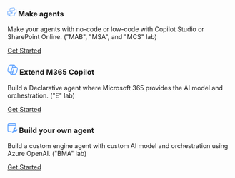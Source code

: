 <!-- Responsive Feature Blocks -->

<div class="main-links">

  <!-- <div class="table-landing">
    <h3 class="table-heading">
      <svg xmlns="http://www.w3.org/2000/svg" width="20" height="20" viewBox="0 0 20 20" fill="none">
        <path d="M12.9457 5.63353C12.8823 5.55145 12.8135 5.47321 12.7399 5.39932C12.4656 5.12421 12.1308 4.91696 11.7621 4.79412L10.5516 4.40101C10.4583 4.36813 10.3776 4.30713 10.3204 4.22644C10.2632 4.14575 10.2325 4.04932 10.2325 3.95047C10.2325 3.85161 10.2632 3.75519 10.3204 3.67449C10.3776 3.5938 10.4583 3.5328 10.5516 3.49991L11.7621 3.10681C12.1256 2.98139 12.4552 2.77364 12.7251 2.49981C12.9875 2.23349 13.1865 1.91168 13.3075 1.55831L13.3176 1.52836L13.7109 0.318827C13.7439 0.2256 13.8049 0.144867 13.8856 0.0877733C13.9664 0.0306667 14.0629 0 14.1619 0C14.2608 0 14.3572 0.0306667 14.438 0.0877733C14.5188 0.144867 14.5799 0.2256 14.6128 0.318827L15.0061 1.52836C15.1285 1.89608 15.3349 2.23023 15.6092 2.50424C15.8833 2.77825 16.2177 2.98457 16.5857 3.10681L17.7963 3.49991L17.8205 3.50596C17.9137 3.53885 17.9945 3.59984 18.0517 3.68053C18.1088 3.76124 18.1396 3.85765 18.1396 3.95651C18.1396 4.05537 18.1088 4.15179 18.0517 4.23248C17.9945 4.31319 17.9137 4.37417 17.8205 4.40707L16.61 4.80016C16.242 4.9224 15.9076 5.12873 15.6333 5.40273C15.3592 5.67675 15.1527 6.01089 15.0304 6.37861L14.6369 7.58816C14.6333 7.59821 14.6295 7.60812 14.6253 7.61787C14.5907 7.69852 14.5343 7.76827 14.4623 7.81921C14.3815 7.87631 14.2849 7.90697 14.186 7.90697C14.0871 7.90697 13.9907 7.87631 13.9099 7.81921C13.8291 7.76211 13.768 7.68139 13.7352 7.58816L13.3417 6.37861C13.2528 6.10885 13.1187 5.857 12.9457 5.63353ZM19.8183 8.82964L19.1775 8.62153C18.9827 8.55681 18.8056 8.44759 18.6604 8.30252C18.5152 8.15745 18.4059 7.98056 18.3412 7.78588L18.1329 7.14553C18.1155 7.09617 18.0831 7.05344 18.0404 7.02321C17.9976 6.99297 17.9465 6.97675 17.8941 6.97675C17.8417 6.97675 17.7907 6.99297 17.748 7.02321C17.7052 7.05344 17.6729 7.09617 17.6555 7.14553L17.4472 7.78588C17.3837 7.97919 17.2764 8.15521 17.1335 8.30017C16.9907 8.44513 16.8161 8.55512 16.6237 8.62153L15.9829 8.82964C15.9335 8.84705 15.8907 8.87935 15.8604 8.92207C15.8301 8.96479 15.814 9.01583 15.814 9.06817C15.814 9.12051 15.8301 9.17155 15.8604 9.21427C15.8907 9.25699 15.9335 9.28928 15.9829 9.30669L16.6237 9.5148C16.6941 9.53827 16.7623 9.56755 16.8273 9.60224L16.8287 9.60929C16.9431 9.67036 17.0481 9.74813 17.1404 9.8404C17.2859 9.98575 17.3952 10.163 17.4599 10.3581L17.6683 10.9987C17.6857 11.048 17.718 11.0907 17.7608 11.1209C17.8035 11.1512 17.8545 11.1675 17.9069 11.1675C17.9592 11.1675 18.0103 11.1512 18.0531 11.1209C18.0905 11.0944 18.12 11.0583 18.1384 11.0165V11.0124C18.1411 11.0064 18.1435 11.0003 18.1457 10.994L18.354 10.3537C18.4187 10.159 18.528 9.98208 18.6732 9.83701C18.8184 9.69195 18.9955 9.58272 19.1903 9.51801L19.8311 9.30989C19.8805 9.29249 19.9232 9.26019 19.9535 9.21747C19.9837 9.17475 20 9.12371 20 9.07136C20 9.01903 19.9837 8.96799 19.9535 8.92527C19.9232 8.88255 19.8805 8.85025 19.8311 8.83284L19.8183 8.82964ZM9.30232 1.39535C10.2764 1.39535 11.2155 1.54505 12.0977 1.82272C12.0856 1.83559 12.0731 1.84824 12.0603 1.86068C11.892 2.03196 11.6868 2.16243 11.4603 2.24207L10.2957 2.61816C9.97013 2.57853 9.63867 2.55813 9.30232 2.55813C4.80699 2.55813 1.16279 6.20233 1.16279 10.6977C1.16279 12.1804 1.55873 13.5689 2.25025 14.7651C2.32903 14.9013 2.34919 15.0637 2.30615 15.2151L1.32177 18.6767L4.78253 17.6925C4.93397 17.6495 5.09641 17.6696 5.23269 17.7485C6.42939 18.4408 7.81868 18.8372 9.30232 18.8372C13.3677 18.8372 16.7371 15.8567 17.3443 11.9616C17.4523 12.0179 17.5687 12.0573 17.6892 12.0784C17.862 12.1084 18.0393 12.0997 18.2084 12.0531C18.3209 12.022 18.4279 11.9745 18.526 11.9125C17.9308 16.476 14.0281 20 9.30232 20C7.69784 20 6.18675 19.5933 4.86813 18.8771L1.03763 19.9664C0.42428 20.1408 -0.142333 19.5741 0.03208 18.9608L1.12163 15.1295C0.406187 13.8113 0 12.3012 0 10.6977C0 5.56015 4.16479 1.39535 9.30232 1.39535Z" fill="#599FFF"></svg>
      Copilot Agent Builder
    </h3>
    <p>Build a Declarative agent with Copilot Studio agent builder</p>
    <a href="https://microsoft.github.io/copilot-camp/pages/make/agent-builder/">Get Started</a>
  </div> -->

  <div class="table-landing">
    <h3 class="table-heading">
      <svg xmlns="http://www.w3.org/2000/svg" width="20" height="20" viewBox="0 0 20 20" fill="none">
        <path fill-rule="evenodd" clip-rule="evenodd" d="M15.9996 2.15641V1.85844C15.9996 0.80035 15.0679 -0.0157094 14.019 0.123699L6.52187 1.12017C5.65214 1.23577 5.00244 1.97753 5.00244 2.85491V7.29306L1.49715 7.80037C0.636441 7.92493 -0.00219722 8.66265 -0.00219721 9.53232L-0.00244141 15.3867L-0.00219726 15.4161L-0.00219725 15.4677H-0.000591107C0.038421 16.32 0.690036 17.0255 1.54544 17.1249L4.40985 17.458C4.74849 17.4974 5.00391 17.7842 5.00391 18.1251H5.01045C5.10341 19.1042 5.99835 19.829 6.99454 19.6899L14.4881 18.6434C15.3527 18.5226 15.9961 17.7832 15.9961 16.9102V13.3276C15.9961 12.948 16.2798 12.6282 16.6567 12.583L18.4517 12.3676C19.3312 12.262 19.9932 11.5159 19.9932 10.63V4.87651C19.9932 4.01056 19.3599 3.27483 18.5036 3.14599L16.6061 2.86049C16.2577 2.80807 15.9996 2.50873 15.9996 2.15641ZM6.52186 7.0186L12.6781 6.20033L12.749 6.18877L12.7493 6.19086L14.3484 5.97831C14.7212 5.92877 14.9996 5.61087 14.9996 5.23485V1.85844C14.9996 1.40497 14.6003 1.05523 14.1508 1.11498L6.65363 2.11145C6.28088 2.16099 6.00244 2.47889 6.00244 2.85491V7.14834L6.08106 7.13696C6.21942 7.07954 6.36716 7.03916 6.52186 7.0186ZM14.4802 6.96959L12.8245 7.18966L12.4752 7.24664L12.4749 7.24461L10.0087 7.58216V7.57895L9.60027 7.63806L9.1197 7.70384L9.1202 7.70754L6.37563 8.10475C6.15068 8.23556 6.00244 8.47898 6.00244 8.75334V8.82132C6.00244 9.19963 6.28419 9.51872 6.65959 9.56555L9.53217 9.92395C9.69934 9.94481 9.85823 9.98975 10.0055 10.055L10.0055 8.59192L11.0087 8.45461V11.6983C11.0087 12.568 10.3701 13.3057 9.50938 13.4303L8.04609 13.642L8.04529 13.6366L1.64037 14.5691C1.2715 14.6225 0.997803 14.9387 0.997803 15.3114V15.4059C1.00724 15.7781 1.28918 16.0884 1.66094 16.1316L4.52534 16.4647C4.69381 16.4843 4.854 16.5285 5.0025 16.5934V16.5038H5.00391V15.0911L6.00391 14.9451V18.0032C6.03018 18.4357 6.42062 18.7603 6.85623 18.6995L14.3498 17.653C14.7204 17.6012 14.9961 17.2843 14.9961 16.9102V13.3276C14.9961 12.4418 15.658 11.6956 16.5376 11.5901L18.3325 11.3747C18.7095 11.3295 18.9932 11.0097 18.9932 10.63V4.87651C18.9932 4.50539 18.7218 4.19007 18.3548 4.13486L16.4573 3.84936C16.2956 3.82504 16.1421 3.77861 15.9996 3.71343V5.23485C15.9996 6.11223 15.3499 6.85399 14.4802 6.96959ZM1.64038 8.79006L5.00244 8.30348V8.89686H5.00405C5.0403 9.7462 5.68496 10.4517 6.53578 10.5579L9.40837 10.9163C9.7495 10.9588 10.0055 11.2488 10.0055 11.5926H10.0087V11.6983C10.0087 12.071 9.73501 12.3872 9.36614 12.4406L1.49714 13.5794C1.32009 13.6051 1.15243 13.6566 0.997803 13.73V9.53232C0.997803 9.15961 1.2715 8.84344 1.64038 8.79006Z" fill="#599FFF"></svg>
      Make agents
    </h3>
    <p>Make your agents with no-code or low-code with Copilot Studio or SharePoint Online. ("MAB", "MSA", and "MCS" lab)</p>
    <a href="https://microsoft.github.io/copilot-camp/pages/make/">Get Started</a>
  </div>

  <div class="table-landing">
    <h3 class="table-heading">
      <svg xmlns="http://www.w3.org/2000/svg" width="23" height="23" viewBox="0 0 23 23" fill="none">
        <path d="M3.85797 17.5309C4.4391 17.5518 4.70539 17.7736 4.88855 18.0409C5.13694 18.4032 5.28144 18.918 5.47622 19.6457L5.48734 19.6873C5.65944 20.3308 5.88209 21.1634 6.34886 21.816C6.8789 22.5571 7.66287 23 8.7817 23H16.3392C17.8967 23 19.0431 21.8907 19.8676 20.5492C20.6968 19.1998 21.3114 17.4453 21.7877 15.7661L21.7894 15.7602C22.3339 13.8405 23.0249 11.4041 22.9993 9.43565C22.9863 8.43707 22.7899 7.41928 22.1774 6.64661C21.5452 5.84901 20.597 5.46907 19.3942 5.46907H19.142C18.5609 5.44821 18.2946 5.22635 18.1114 4.95913C17.8631 4.59675 17.7186 4.08202 17.5238 3.35426L17.5127 3.31268C17.3406 2.66914 17.1179 1.83659 16.6511 1.18399C16.1211 0.442911 15.3371 0 14.2183 0H6.66077C5.10333 0 3.95685 1.10927 3.13243 2.45081C2.30316 3.80023 1.68856 5.55465 1.21227 7.23391L1.21059 7.23982C0.666124 9.15946 -0.0249229 11.5959 0.000691635 13.5643C0.0136856 14.5629 0.210129 15.5807 0.822568 16.3534C1.45477 17.151 2.403 17.5309 3.60578 17.5309H3.85797ZM2.70932 7.74769C3.17302 6.11281 3.73342 4.55309 4.43164 3.41691C5.13471 2.27285 5.86822 1.72505 6.66077 1.72505H11.5006C11.2998 2.12076 11.1307 2.55877 10.9786 3.01045C10.7712 3.6264 10.5788 4.32009 10.3812 5.03258L10.3371 5.19127C9.55251 8.01699 8.57096 11.6575 7.93861 14.015C7.66143 15.0484 6.81565 15.7661 5.84361 15.8043H3.76681C3.75063 15.8043 3.73457 15.8048 3.71864 15.8059H3.60578C2.70064 15.8059 2.25007 15.5294 2.00459 15.2197C1.73935 14.8851 1.57922 14.3447 1.56875 13.5397C1.54745 11.9029 2.1404 9.75354 2.70932 7.74769ZM18.5684 19.5831C17.8653 20.7272 17.1318 21.275 16.3392 21.275H11.4994C11.7002 20.8792 11.8693 20.4412 12.0214 19.9896C12.2288 19.3736 12.4212 18.6799 12.6188 17.9674L12.6629 17.8087C13.4475 14.983 14.429 11.3425 15.0614 8.98499C15.3386 7.95164 16.1843 7.23391 17.1564 7.19572H19.2332C19.2494 7.19572 19.2654 7.19518 19.2814 7.19412H19.3942C20.2994 7.19412 20.7499 7.47058 20.9954 7.78028C21.2607 8.11491 21.4208 8.65533 21.4312 9.46034C21.4525 11.0971 20.8596 13.2465 20.2907 15.2523C19.827 16.8872 19.2666 18.4469 18.5684 19.5831ZM9.89083 15.8043H8.85769C9.11447 15.4188 9.31458 14.9809 9.44272 14.5032C9.72105 13.4655 10.0668 12.1804 10.4333 10.8263L10.9396 8.97105C11.2272 7.91729 12.109 7.19572 13.1092 7.19572H14.1423C13.8855 7.58117 13.6854 8.01909 13.5573 8.49681C13.2789 9.53448 12.9332 10.8196 12.5667 12.1737L12.0604 14.0289C11.7728 15.0827 10.891 15.8043 9.89083 15.8043ZM13.1092 5.47067C12.665 5.47067 12.2346 5.55477 11.8325 5.71106L11.8768 5.5517C12.079 4.82287 12.2585 4.17604 12.4492 3.60963C12.6534 3.00314 12.8517 2.54852 13.0643 2.22817C13.1135 2.15405 13.2506 2.02064 13.4886 1.90372C13.717 1.79155 13.978 1.72505 14.2183 1.72505C14.9054 1.72505 15.215 1.96597 15.4187 2.25064C15.6754 2.60965 15.827 3.12273 16.0194 3.84146L16.0435 3.93176C16.1671 4.39526 16.3163 4.95496 16.5602 5.47067H13.1092ZM9.89083 17.5293C10.335 17.5293 10.7654 17.4452 11.1675 17.2889L11.1232 17.4483C10.921 18.1771 10.7415 18.824 10.5508 19.3904C10.3466 19.9969 10.1483 20.4515 9.93573 20.7718C9.88654 20.8459 9.74941 20.9794 9.51136 21.0963C9.28296 21.2085 9.02202 21.275 8.7817 21.275C8.09462 21.275 7.78495 21.034 7.58135 20.7494C7.32457 20.3904 7.17296 19.8773 6.9806 19.1585L6.95649 19.0682C6.83291 18.6047 6.68369 18.045 6.4398 17.5293H9.89083Z" fill="#599FFF"></svg>
      Extend M365 Copilot
    </h3>
    <p>Build a Declarative agent where Microsoft 365 provides the AI model and orchestration. ("E" lab)</p>
    <a href="https://microsoft.github.io/copilot-camp/pages/extend-m365-copilot/">Get Started</a>
  </div>

  <div class="table-landing">
    <h3 class="table-heading">
      <svg xmlns="http://www.w3.org/2000/svg" width="22" height="22" viewBox="0 0 22 22" fill="none">
        <path d="M0 3.575C0 1.60058 1.60058 0 3.575 0H16.225C18.1994 0 19.8 1.60058 19.8 3.575V9.79922C19.6084 9.3815 19.2307 9.04129 18.713 8.9284C18.5268 8.88779 18.3389 8.85681 18.15 8.83547V6.05H1.65V16.225C1.65 17.2881 2.51185 18.15 3.575 18.15H9.81849L9.61432 18.3542C9.20436 18.7641 8.94913 19.2703 8.84878 19.8H3.575C1.60058 19.8 0 18.1994 0 16.225V3.575ZM18.15 3.575C18.15 2.51185 17.2881 1.65 16.225 1.65H3.575C2.51185 1.65 1.65 2.51185 1.65 3.575V4.4H18.15V3.575ZM9.98212 19.8C10.0614 19.5558 10.198 19.3261 10.3921 19.132L13.3941 16.1299C12.7027 14.499 13.0219 12.5416 14.3516 11.2121C15.3872 10.1767 16.8036 9.75405 18.15 9.94429C18.2601 9.95985 18.3697 9.97939 18.4786 10.0031C18.7159 10.0549 18.844 10.2519 18.8436 10.4613C18.8433 10.5945 18.7911 10.7328 18.6819 10.8419L16.5874 12.9362C15.9313 13.5923 15.9313 14.6561 16.5875 15.3122C17.0114 15.7362 17.6056 15.8861 18.15 15.7622C18.4086 15.7033 18.6559 15.5825 18.8684 15.4C18.9008 15.3722 18.9325 15.3429 18.9632 15.3122L21.058 13.2177C21.3388 12.9369 21.8121 13.0329 21.8967 13.421C22.211 14.8617 21.808 16.4274 20.6877 17.5476C19.3583 18.8768 17.4013 19.1961 15.7704 18.5054L12.7681 21.508C12.112 22.164 11.0482 22.164 10.3921 21.508C9.92999 21.0459 9.7933 20.3816 9.98212 19.8ZM16.0314 19.8H16.1924C16.1495 19.7896 16.1068 19.7786 16.0642 19.7671L16.0314 19.8Z" fill="#599FFF"/></svg>
      Build your own agent
    </h3>
    <p>Build a custom engine agent with custom AI model and orchestration using Azure OpenAI. ("BMA" lab)</p>
    <a href="https://microsoft.github.io/copilot-camp/pages/custom-engine/">Get Started</a>
  </div>

</div>